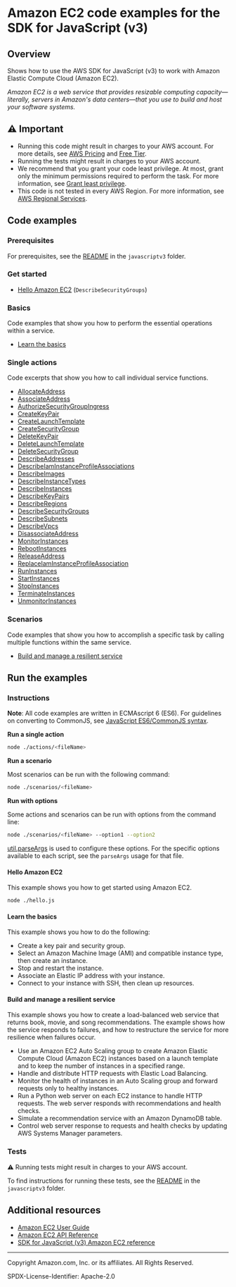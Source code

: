 # Amazon EC2 code examples for the SDK for JavaScript (v3)

## Overview

Shows how to use the AWS SDK for JavaScript (v3) to work with Amazon Elastic Compute Cloud (Amazon EC2).

<!--custom.overview.start-->
<!--custom.overview.end-->

_Amazon EC2 is a web service that provides resizable computing capacity—literally, servers in Amazon's data centers—that you use to build and host your software systems._

## ⚠ Important

* Running this code might result in charges to your AWS account. For more details, see [AWS Pricing](https://aws.amazon.com/pricing/) and [Free Tier](https://aws.amazon.com/free/).
* Running the tests might result in charges to your AWS account.
* We recommend that you grant your code least privilege. At most, grant only the minimum permissions required to perform the task. For more information, see [Grant least privilege](https://docs.aws.amazon.com/IAM/latest/UserGuide/best-practices.html#grant-least-privilege).
* This code is not tested in every AWS Region. For more information, see [AWS Regional Services](https://aws.amazon.com/about-aws/global-infrastructure/regional-product-services).

<!--custom.important.start-->
<!--custom.important.end-->

## Code examples

### Prerequisites

For prerequisites, see the [README](../../README.md#Prerequisites) in the `javascriptv3` folder.


<!--custom.prerequisites.start-->
<!--custom.prerequisites.end-->

### Get started

- [Hello Amazon EC2](hello.js) (`DescribeSecurityGroups`)


### Basics

Code examples that show you how to perform the essential operations within a service.

- [Learn the basics](scenarios/steps.js)


### Single actions

Code excerpts that show you how to call individual service functions.

- [AllocateAddress](actions/allocate-address.js)
- [AssociateAddress](actions/associate-address.js#L4)
- [AuthorizeSecurityGroupIngress](actions/authorize-security-group-ingress.js#L4)
- [CreateKeyPair](actions/create-key-pair.js#L4)
- [CreateLaunchTemplate](../cross-services/wkflw-resilient-service/steps-deploy.js#L279)
- [CreateSecurityGroup](actions/create-security-group.js#L4)
- [DeleteKeyPair](actions/delete-key-pair.js#L4)
- [DeleteLaunchTemplate](../cross-services/wkflw-resilient-service/steps-destroy.js#L261)
- [DeleteSecurityGroup](actions/delete-security-group.js#L4)
- [DescribeAddresses](actions/describe-addresses.js#L4)
- [DescribeIamInstanceProfileAssociations](../cross-services/wkflw-resilient-service/steps-demo.js#L241)
- [DescribeImages](actions/describe-images.js#L4)
- [DescribeInstanceTypes](actions/describe-instance-types.js#L4)
- [DescribeInstances](actions/describe-instances.js#L4)
- [DescribeKeyPairs](actions/describe-key-pairs.js#L4)
- [DescribeRegions](actions/describe-regions.js#L4)
- [DescribeSecurityGroups](actions/describe-security-groups.js#L4)
- [DescribeSubnets](../cross-services/wkflw-resilient-service/steps-deploy.js#L373)
- [DescribeVpcs](../cross-services/wkflw-resilient-service/steps-deploy.js#L358)
- [DisassociateAddress](actions/disassociate-address.js#L4)
- [MonitorInstances](actions/monitor-instances.js#L4)
- [RebootInstances](actions/reboot-instances.js#L4)
- [ReleaseAddress](actions/release-address.js#L4)
- [ReplaceIamInstanceProfileAssociation](../cross-services/wkflw-resilient-service/steps-demo.js#L253)
- [RunInstances](actions/run-instances.js#L4)
- [StartInstances](actions/start-instances.js#L4)
- [StopInstances](actions/stop-instances.js#L4)
- [TerminateInstances](actions/terminate-instances.js#L4)
- [UnmonitorInstances](actions/unmonitor-instances.js#L4)

### Scenarios

Code examples that show you how to accomplish a specific task by calling multiple
functions within the same service.

- [Build and manage a resilient service](../cross-services/wkflw-resilient-service/index.js)


<!--custom.examples.start-->
<!--custom.examples.end-->

## Run the examples

### Instructions

**Note**: All code examples are written in ECMAscript 6 (ES6). For guidelines on converting to CommonJS, see
[JavaScript ES6/CommonJS syntax](https://docs.aws.amazon.com/sdk-for-javascript/v3/developer-guide/sdk-examples-javascript-syntax.html).

**Run a single action**

```bash
node ./actions/<fileName>
```

**Run a scenario**

Most scenarios can be run with the following command:
```bash
node ./scenarios/<fileName>
```

**Run with options**

Some actions and scenarios can be run with options from the command line:
```bash
node ./scenarios/<fileName> --option1 --option2
```
[util.parseArgs](https://nodejs.org/api/util.html#utilparseargsconfig) is used to configure
these options. For the specific options available to each script, see the `parseArgs` usage
for that file.

<!--custom.instructions.start-->
<!--custom.instructions.end-->

#### Hello Amazon EC2

This example shows you how to get started using Amazon EC2.

```bash
node ./hello.js
```

#### Learn the basics

This example shows you how to do the following:

- Create a key pair and security group.
- Select an Amazon Machine Image (AMI) and compatible instance type, then create an instance.
- Stop and restart the instance.
- Associate an Elastic IP address with your instance.
- Connect to your instance with SSH, then clean up resources.

<!--custom.basic_prereqs.ec2_Scenario_GetStartedInstances.start-->
<!--custom.basic_prereqs.ec2_Scenario_GetStartedInstances.end-->


<!--custom.basics.ec2_Scenario_GetStartedInstances.start-->
<!--custom.basics.ec2_Scenario_GetStartedInstances.end-->


#### Build and manage a resilient service

This example shows you how to create a load-balanced web service that returns book, movie, and song recommendations. The example shows how the service responds to failures, and how to restructure the service for more resilience when failures occur.

- Use an Amazon EC2 Auto Scaling group to create Amazon Elastic Compute Cloud (Amazon EC2) instances based on a launch template and to keep the number of instances in a specified range.
- Handle and distribute HTTP requests with Elastic Load Balancing.
- Monitor the health of instances in an Auto Scaling group and forward requests only to healthy instances.
- Run a Python web server on each EC2 instance to handle HTTP requests. The web server responds with recommendations and health checks.
- Simulate a recommendation service with an Amazon DynamoDB table.
- Control web server response to requests and health checks by updating AWS Systems Manager parameters.

<!--custom.scenario_prereqs.cross_ResilientService.start-->
<!--custom.scenario_prereqs.cross_ResilientService.end-->


<!--custom.scenarios.cross_ResilientService.start-->
<!--custom.scenarios.cross_ResilientService.end-->

### Tests

⚠ Running tests might result in charges to your AWS account.


To find instructions for running these tests, see the [README](../../README.md#Tests)
in the `javascriptv3` folder.



<!--custom.tests.start-->
<!--custom.tests.end-->

## Additional resources

- [Amazon EC2 User Guide](https://docs.aws.amazon.com/AWSEC2/latest/UserGuide/concepts.html)
- [Amazon EC2 API Reference](https://docs.aws.amazon.com/AWSEC2/latest/APIReference/Welcome.html)
- [SDK for JavaScript (v3) Amazon EC2 reference](https://docs.aws.amazon.com/AWSJavaScriptSDK/v3/latest/client/ec2)

<!--custom.resources.start-->
<!--custom.resources.end-->

---

Copyright Amazon.com, Inc. or its affiliates. All Rights Reserved.

SPDX-License-Identifier: Apache-2.0